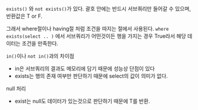 `exists()` 와 `not exists()`가 있다.
괄호 안에는 반드시 서브쿼리만 들어갈 수 있으며, 반환값은 T or F.

그래서 where절이나 having절 처럼 조건을 따지는 절에서 사용된다.
`where exists(select .. )` 에서 서브쿼리가 어떤것이든 행을 가지는 경우 True라서 해당 데이터는 조건을 만족한다.

`in()`이나 `not in()`과의 차이점
- in은 서브쿼리의 결과도 메모리에 담기 때문에 성능상 단점이 있다
- exists는 행의 존재 여부만 판단하기 때문에 select의 값이 의미가 없다.

null 처리
- exist는 null도 데이터가 있는것으로 판단하기 때문에 T를 반환.
